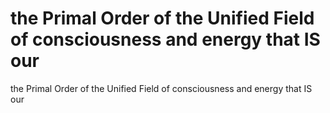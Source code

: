 # the Primal Order of the Unified Field of consciousness and energy that IS our

the Primal Order of the Unified Field of consciousness and energy that IS our